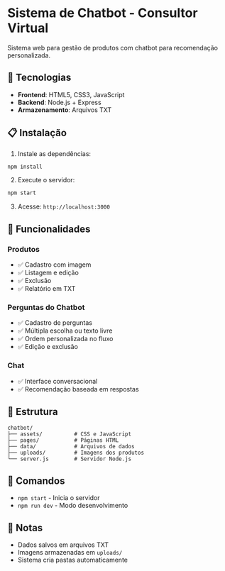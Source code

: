 # Sistema de Chatbot - Consultor Virtual

Sistema web para gestão de produtos com chatbot para recomendação personalizada.

## 🚀 Tecnologias

- **Frontend**: HTML5, CSS3, JavaScript
- **Backend**: Node.js + Express
- **Armazenamento**: Arquivos TXT

## 📋 Instalação

1. Instale as dependências:
```bash
npm install
```

2. Execute o servidor:
```bash
npm start
```

3. Acesse: `http://localhost:3000`

## 🎯 Funcionalidades

### Produtos
- ✅ Cadastro com imagem
- ✅ Listagem e edição
- ✅ Exclusão
- ✅ Relatório em TXT

### Perguntas do Chatbot
- ✅ Cadastro de perguntas
- ✅ Múltipla escolha ou texto livre
- ✅ Ordem personalizada no fluxo
- ✅ Edição e exclusão

### Chat
- ✅ Interface conversacional
- ✅ Recomendação baseada em respostas

## 📁 Estrutura

```
chatbot/
├── assets/          # CSS e JavaScript
├── pages/           # Páginas HTML
├── data/            # Arquivos de dados
├── uploads/         # Imagens dos produtos
└── server.js        # Servidor Node.js
```

## 🔧 Comandos

- `npm start` - Inicia o servidor
- `npm run dev` - Modo desenvolvimento

## 📝 Notas

- Dados salvos em arquivos TXT
- Imagens armazenadas em `uploads/`
- Sistema cria pastas automaticamente